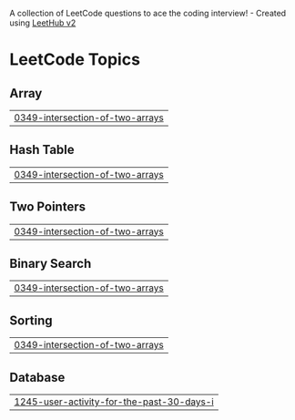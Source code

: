 A collection of LeetCode questions to ace the coding interview! - Created using [LeetHub v2](https://github.com/arunbhardwaj/LeetHub-2.0)
<!---LeetCode Topics Start-->
# LeetCode Topics
## Array
|  |
| ------- |
| [0349-intersection-of-two-arrays](https://github.com/kokila17/Kokila-Leetcode/tree/master/0349-intersection-of-two-arrays) |
## Hash Table
|  |
| ------- |
| [0349-intersection-of-two-arrays](https://github.com/kokila17/Kokila-Leetcode/tree/master/0349-intersection-of-two-arrays) |
## Two Pointers
|  |
| ------- |
| [0349-intersection-of-two-arrays](https://github.com/kokila17/Kokila-Leetcode/tree/master/0349-intersection-of-two-arrays) |
## Binary Search
|  |
| ------- |
| [0349-intersection-of-two-arrays](https://github.com/kokila17/Kokila-Leetcode/tree/master/0349-intersection-of-two-arrays) |
## Sorting
|  |
| ------- |
| [0349-intersection-of-two-arrays](https://github.com/kokila17/Kokila-Leetcode/tree/master/0349-intersection-of-two-arrays) |
## Database
|  |
| ------- |
| [1245-user-activity-for-the-past-30-days-i](https://github.com/kokila17/Kokila-Leetcode/tree/master/1245-user-activity-for-the-past-30-days-i) |
<!---LeetCode Topics End-->